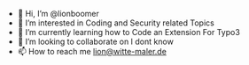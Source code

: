 - 👋 Hi, I’m @lionboomer
- 👀 I’m interested in Coding and Security related Topics
- 🌱 I’m currently learning how to Code an Extension For Typo3
- 💞️ I’m looking to collaborate on I dont know
- 📫 How to reach me lion@witte-maler.de

<!---
lionboomer/lionboomer is a ✨ special ✨ repository because its `README.md` (this file) appears on your GitHub profile.
You can click the Preview link to take a look at your changes.
--->
